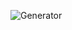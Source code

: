 ![Generator](https://github.com/micCi0/lorem/assets/120597140/d28fe471-6b94-41f8-8eb0-44fed2eeceae)
